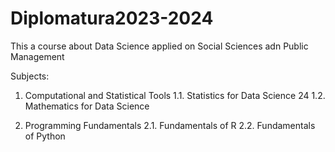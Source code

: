 # Diplomatura2023-2024
This a course about Data Science applied on Social Sciences adn Public Management

Subjects:
1. Computational and Statistical Tools
   1.1. Statistics for Data Science 24
   1.2. Mathematics for Data Science

2. Programming Fundamentals
   2.1. Fundamentals of R
   2.2. Fundamentals of Python
   
